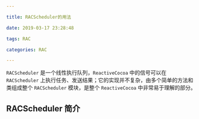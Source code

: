 ```yaml
---

title: RACScheduler的用法

date: 2019-03-17 23:28:48

tags: RAC

categories: RAC

---
```



`RACScheduler` 是一个线性执行队列，`ReactiveCocoa` 中的信号可以在 `RACScheduler` 上执行任务、发送结果；它的实现并不复杂，由多个简单的方法和类组成整个 `RACScheduler` 模块，是整个 `ReactiveCocoa` 中非常易于理解的部分。

## RACScheduler 简介

